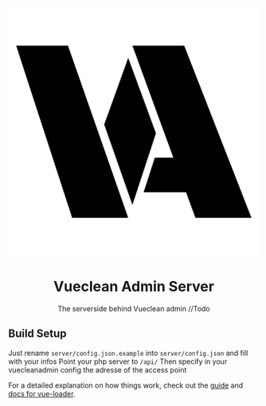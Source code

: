 <p align="center">
<img src="./src/assets/va-black.svg">
</p>
<h1 align="center">
Vueclean Admin Server
</h1>
<p align="center">
The serverside behind Vueclean admin //Todo
</p>

## Build Setup

Just rename `server/config.json.example` into `server/config.json` and fill with your infos
Point your php server to `/api/`
Then specify in your vuecleanadmin config the adresse of the access point

For a detailed explanation on how things work, check out the [guide](http://vuejs-templates.github.io/webpack/) and [docs for vue-loader](http://vuejs.github.io/vue-loader).
